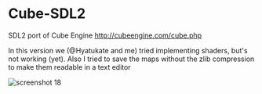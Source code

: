 # Cube-SDL2
SDL2 port of Cube Engine http://cubeengine.com/cube.php

In this version we (@Hyatukate and me) tried implementing shaders, but's not working (yet).
Also I tried to save the maps without the zlib compression to make them
readable in a text editor

![screenshot 18](https://cloud.githubusercontent.com/assets/1466920/14064549/92ad52ee-f407-11e5-9ba6-3a2ce4da5c08.png)

